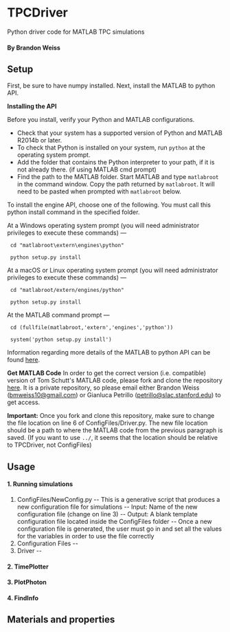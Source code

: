 # TPCDriver
Python driver code for MATLAB TPC simulations

#### By Brandon Weiss

## Setup

First, be sure to have numpy installed. Next, install the MATLAB to python API.

**Installing the API**

Before you install, verify your Python and MATLAB configurations.
- Check that your system has a supported version of Python and MATLAB R2014b or later.
- To check that Python is installed on your system, run ```python``` at the operating system prompt.
- Add the folder that contains the Python interpreter to your path, if it is not already there. (if using MATLAB cmd prompt)
- Find the path to the MATLAB folder. Start MATLAB and type ```matlabroot``` in the command window. Copy the path returned by ```matlabroot```. It will need to be pasted when prompted with ```matlabroot``` below.

To install the engine API, choose one of the following. You must call this python install command in the specified folder.

At a Windows operating system prompt (you will need administrator privileges to execute these commands) —

``` cd "matlabroot\extern\engines\python"```

``` python setup.py install```
    
At a macOS or Linux operating system prompt (you will need administrator privileges to execute these commands) —

``` cd "matlabroot/extern/engines/python"```

``` python setup.py install```
    
At the MATLAB command prompt —

``` cd (fullfile(matlabroot,'extern','engines','python'))```

``` system('python setup.py install')```

Information regarding more details of the MATLAB to python API can be found [here](https://www.mathworks.com/help/matlab/matlab-engine-for-python.html?s_tid=CRUX_topnav).

**Get MATLAB Code**
In order to get the correct version (i.e. compatible) version of Tom Schutt's MATLAB code, please fork and clone the repository [here](https://github.com/BMDragon/LeRubik). It is a private repository, so please email either Brandon Weiss (bmweiss10@gmail.com) or Gianluca Petrillo (petrillo@slac.stanford.edu) to get access.

**Important:** Once you fork and clone this repository, make sure to change the file location on line 6 of ConfigFiles/Driver.py. The new file location should be a path to where the MATLAB code from the previous paragraph is saved. (If you want to use `../`, it seems that the location should be relative to TPCDriver, not ConfigFiles)

## Usage

#### 1. Running simulations
1. ConfigFiles/NewConfig.py
-- This is a generative script that produces a new configuration file for simulations
-- Input: Name of the new configuration file (change on line 3)
-- Output: A blank template configuration file located inside the ConfigFiles folder
-- Once a new configuration file is generated, the user must go in and set all the values for the variables in order to use the file correctly
2. Configuration Files
-- 
3. Driver
-- 

#### 2. TimePlotter


#### 3. PlotPhoton


#### 4. FindInfo

## Materials and properties
